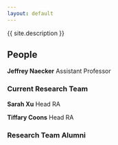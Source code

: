 ```yaml
---
layout: default
---
```


<div class="home">

  <p class="text">{{ site.description }}</p>

</div>

## People

**Jeffrey Naecker** Assistant Professor

### Current Research Team

**Sarah Xu** Head RA

**Tiffary Coons** Head RA

### Research Team Alumni